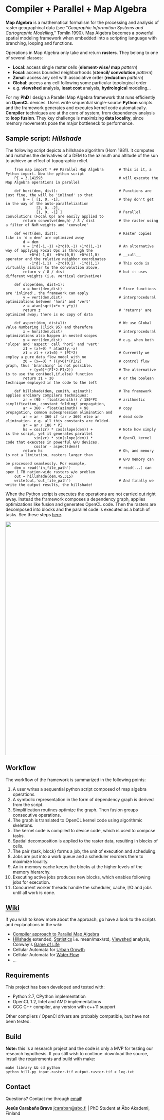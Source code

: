 # Compiler + Parallel + Map Algebra
**Map Algebra** is a mathematical formalism for the processing and analysis of raster geographical data (see "*Geographic Information Systems and Cartographic Modelling*," Tomlin 1990). Map Algebra becomes a powerful spatial modeling framework when embedded into a scripting language with branching, looping and functions.

Operations in Map Algebra only take and return **rasters**. They belong to one of several classes:
* **Local**: access single raster cells (**element-wise/ map** *pattern*)
* **Focal**: access bounded neighborhoods (**stencil/ convolution** *pattern*)
* **Zonal**: access any cell with associative order (**reduction** *pattern*)
* **Global**: access any cell following some particular topological order
 * e.g. **viewshed** analysis, **least cost** analysis, **hydrological** modeling...

For my **PhD** I design a Parallel Map Algebra framework that runs efficiently on **OpenCL** devices. Users write sequential single-source **Python** scripts and the framework generates and executes kernel code automatically. **Compiler** techniques are at the core of system, from dependency analysis to **loop fusion**. They key challenge is maximizing **data locality**, since memory movements pose the major bottleneck to performance.

## Sample script: *Hillshade*
The following script depicts a hillshade algorithm (Horn 1981). It computes and matches the derivatives of a DEM to the azimuth and altitude of the sun to achieve an effect of topographic relief.

```{.py}
	from map import * ## Parallel Map Algebra		# This is it, a Python import. Now the python script
	PI = 3.141593									# will execute the Map Algebra operations in parallel

	def hori(dem, dist):							# Functions are just fine, the will be 'inlined' so that
		h = [ [1, 0, -1],							# they don't get in the way of the auto-parallelization
			  [2, 0, -2],
			  [1, 0, -1] ]							# Parallel convolutions (Focal Op) are easily applied to
		return convolve(dem,h) / 8 / dist			# the raster using a filter of NxM weights and 'convolve'

	def vert(dem, dist):							# Raster copies like in 'd = dem' are optimized away
		d = dem
		v = 1*d(-1,-1) +2*d(0,-1) +1*d(1,-1)		# An alternative way of applying Focal Ops is through the
		   +0*d(-1,0)  +0*d(0,0)  +0*d(1,0)			# __call__ operator and the relative neighbor coordinates
		   -1*d(-1,1)  -2*d(0,1)  -1*d(1,1)			# This code is virtually similar to the convolution above,
		return v / 8 / dist 						# but it uses different weights (i.e. vertical derivative)

	def slope(dem, dist=1):							
		x = hori(dem,dist)							# Since functions are 'inlined', the framework can apply
		y = vert(dem,dist)							# interprocedural optimizations between 'hori' and 'vert'
		z = atan(sqrt(x*x + y*y))
		return z									# 'returns' are optimized away; there is no copy of data

	def aspect(dem, dist=1):						# We use Global Value Numbering (Click 95) and therefore
		x = hori(dem,dist)							# interprocedural optimizations also happen in nested scopes
		y = vert(dem,dist)							# e.g. when both 'slope' and 'aspect' call 'hori' and 'vert'
		z1 = (x!=0) * atan2(y,-x)
		z1 = z1 + (z1<0) * (PI*2)					# Currently we employ a pure data flow model with no
		z0 = (x==0) * ((y>0)*(PI/2)					# control flow graph, thus 'branching' is not possible.
		   + (y<0)*(PI*2-PI/2))						# The alternative is to use the con(bool,if,else) function
		return z1 + z0								# or the boolean technique employed in the code to the left

	def hillshade(dem, zenith, azimuth):			# The framework applies ordinary compilers techniques:
		zr = (90 - float(zenith)) / 180*PI			# arithmetic simplification, constant folding/ propagation,
		ar = 360 - float(azimuth) + 90				# copy propagation, common subexpression elimination and
		ar = ar - 360 if (ar > 360) else ar			# dead code elimination. e.g. all this constants are folded.
		ar = ar / 180 * PI 							
		hs = cos(zr) * cos(slope(dem)) +			# Note how simply is the script, yet it generates parallel
			 sin(zr) * sin(slope(dem)) *			# OpenCL kernel code that executes in powerful GPU devices.
			 cos(ar - aspect(dem))
		return hs									# Oh, and memory is not a limitation, rasters larger than
													# GPU memory can be processed seamlessly. For example,
	dem = read('in_file_path')						# read(...) can open 1 TB nation-wide rasters w/o problem
	out = hillshade(dem,45,315)
	write(out,'out_file_path')						# And finally we write the output results, the hillshade!
```
When the Python script is executes the operations are not carried out right away. Instead the framework composes a dependency graph, applies optimizations like fusion and generates OpenCL code. Then the rasters are decomposed into blocks and the parallel code is executed as a batch of tasks.
See these steps [here](https://github.com/jcaraban/map/wiki/Hillshade).

<img src="https://raw.githubusercontent.com/wiki/jcaraban/map/hill-image.png" width="768" align="middle">

## Workflow
The workflow of the framework is summarized in the following points:

1. A user writes a sequential python script composed of map algebra operations.
2. A symbolic representation in the form of dependency graph is derived from the script.
3. Simplification routines optimize the graph. Then fusion groups consecutive operations.
4. The graph is translated to OpenCL kernel code using algorithmic skeletons.
5. The kernel code is compiled to device code, which is used to compose tasks.
6. Spatial decomposition is applied to the raster data, resulting in blocks of cells.
7. The pair {task, block} forms a job, the unit of execution and scheduling.
8. Jobs are put into a work queue and a scheduler reorders them to maximize locality.
9. An in-memory cache keeps the blocks at the higher levels of the memory hierarchy.
10. Executing active jobs produces new blocks, which enables following jobs for execution.
11. Concurrent worker threads handle the scheduler, cache, I/O and jobs until all work is done.

## [Wiki](https://github.com/jcaraban/map/wiki)
If you wish to know more about the approach, go have a look to the scripts and explanations in the wiki:
* [Compiler approach to Parallel Map Algebra](github.com/jcaraban/map/wiki/Compiler)
* [Hillshade](github.com/jcaraban/map/wiki/Hillshade) extended, [Statistics](github.com/jcaraban/map/wiki/Statistics) i.e. mean/max/std, [Viewshed](github.com/jcaraban/map/wiki/Viewshed) analysis, Conway's [Game of Life](github.com/jcaraban/map/wiki/Life)
* Cellular Automata for [Urban Growth](github.com/jcaraban/map/wiki/Urban)
* Cellular Automata for [Water Flow](github.com/jcaraban/map/wiki/WaterFlow)
* ...

## Requirements
This project has been developed and tested with:

* Python 2.7, CPython implementation
* OpenCL 1.2, Intel and AMD implementations
* GCC C++ compiler, any version with c++11 support

Other compilers / OpenCl drivers are probably compatible, but have not been tested.

## Build
**Note:** this is a research project and the code is only a MVP for testing our research hypothesis. If you still wish to continue: download the source, install the requirements and build with make:
```
make library && cd python
python hill.py input-raster.tif output-raster.tif > log.txt
```
## Contact
Questions? Contact me through [email](mailto:jcaraban@abo.fi)!

**Jesús Carabaño Bravo** <jcaraban@abo.fi> | PhD Student at Åbo Akademi, Finland  
